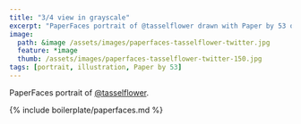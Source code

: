 ```yaml
---
title: "3/4 view in grayscale"
excerpt: "PaperFaces portrait of @tasselflower drawn with Paper by 53 on an iPad."
image: 
  path: &image /assets/images/paperfaces-tasselflower-twitter.jpg 
  feature: *image
  thumb: /assets/images/paperfaces-tasselflower-twitter-150.jpg
tags: [portrait, illustration, Paper by 53]
---
```


PaperFaces portrait of [@tasselflower](http://twitter.com/tasselflower).

{% include boilerplate/paperfaces.md %}
